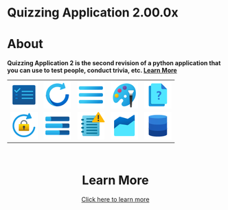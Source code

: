 # Quizzing Application 2.00.0x

<!-- <img align="center" src="https://cdn.pixabay.com/photo/2014/05/21/19/16/the-question-mark-350170_960_720.png"> -->


# About

<p>
<strong>
  Quizzing Application 2 is the second revision of a python application that you can use to test people, conduct trivia, etc. <a href="geetanshgautam0.github.io/Quizzing-Application-2" target = "_">Learn More</a>
</strong>
</p>

<center>
<table>
  <tr>
  <td><img src="https://raw.githubusercontent.com/GeetanshGautam-CodingMadeFun/qas/master/.icons/admin_tools.png" /></td>

  <td><img src="https://raw.githubusercontent.com/GeetanshGautam-CodingMadeFun/qas/master/.icons/ftsra.png" /></td>

  <td><img src="https://github.com/GeetanshGautam-CodingMadeFun/qas/blob/master/.icons/quizzing_tool.png?raw=true" /></td>

  <td><img src="https://github.com/GeetanshGautam-CodingMadeFun/qas/blob/master/.icons/themer.png?raw=true" /></td>

  <td><img src="https://github.com/GeetanshGautam-CodingMadeFun/qas/blob/master/.icons/qaQuiz.png?raw=true" alt=".qaQuiz" title=".qaQuiz"/></td>
  </tr>
  <tr>
  <td><img src="https://github.com/GeetanshGautam-CodingMadeFun/qas/blob/master/.icons/qaEnc.png?raw=true" alt=".qaEnc" title=".qaEnc" /></td>

  <td><img src="https://github.com/GeetanshGautam-CodingMadeFun/qas/blob/master/.icons/qaFile_64.png?raw=true" alt=".qaFile" title=".qaFile" /></td>

  <td><img src="https://github.com/GeetanshGautam-CodingMadeFun/qas/blob/master/.icons/qaLog.png?raw=true" alt=".qaLog" title=".qaLog"/></td>

  <td><img src="https://github.com/GeetanshGautam-CodingMadeFun/qas/blob/master/.icons/qaScore.png?raw=true" alt=".qaScore" title=".qaScore"/></td>

  <td><img src="https://github.com/GeetanshGautam-CodingMadeFun/qas/blob/master/.icons/qa_export.png?raw=true" alt=".qa_export" title=".qa_export" /></td>
  </tr>
</table>
</center>

<br>

<center>

<h1>Learn More</h1>

<a href="https://geetanshgautam0.github.io/Quizzing-Application-2"> Click here to learn more
</a>

</center>
